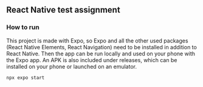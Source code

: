 ## React Native test assignment

### How to run

This project is made with Expo, so Expo and all the other used packages (React Native Elements, React Navigation) need to be installed in addition to React Native. Then the app can be run locally and used on your phone with the Expo app.
An APK is also included under releases, which can be installed on your phone or launched on an emulator.

  ```sh
  npx expo start
  ```
